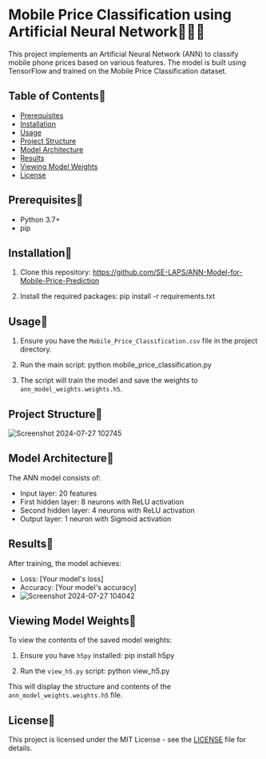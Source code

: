 # Mobile Price Classification using Artificial Neural Network📲👨‍💻

This project implements an Artificial Neural Network (ANN) to classify mobile phone prices based on various features. The model is built using TensorFlow and trained on the Mobile Price Classification dataset.

## Table of Contents🔰

- [Prerequisites](#prerequisites)
- [Installation](#installation)
- [Usage](#usage)
- [Project Structure](#project-structure)
- [Model Architecture](#model-architecture)
- [Results](#results)
- [Viewing Model Weights](#viewing-model-weights)
- [License](#license)

## Prerequisites🔰

- Python 3.7+
- pip

## Installation🔰

1. Clone this repository:
https://github.com/SE-LAPS/ANN-Model-for-Mobile-Price-Prediction

2. Install the required packages:
pip install -r requirements.txt

## Usage🔰

1. Ensure you have the `Mobile_Price_Classification.csv` file in the project directory.

2. Run the main script:
python mobile_price_classification.py

3. The script will train the model and save the weights to `ann_model_weights.weights.h5`.

## Project Structure🔰
![Screenshot 2024-07-27 102745](https://github.com/user-attachments/assets/98fc2c02-2e06-46e3-b94b-73efad894c8b)

## Model Architecture🔰

The ANN model consists of:
- Input layer: 20 features
- First hidden layer: 8 neurons with ReLU activation
- Second hidden layer: 4 neurons with ReLU activation
- Output layer: 1 neuron with Sigmoid activation

## Results🔰

After training, the model achieves:
- Loss: [Your model's loss]
- Accuracy: [Your model's accuracy]
- ![Screenshot 2024-07-27 104042](https://github.com/user-attachments/assets/6aa29e49-06bc-4568-905f-e11391d5b817)


## Viewing Model Weights🔰

To view the contents of the saved model weights:

1. Ensure you have `h5py` installed:
pip install h5py

2. Run the `view_h5.py` script:
python view_h5.py

This will display the structure and contents of the `ann_model_weights.weights.h5` file.

## License🔰

This project is licensed under the MIT License - see the [LICENSE](https://bit.ly/Lahiru_Senavirathna) file for details.
